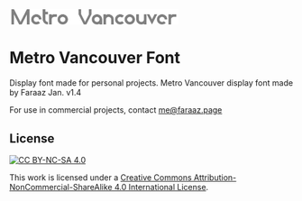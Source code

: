 <img src="https://raw.githubusercontent.com/faqro/metro-vancouver-font/main/MetroVancouverTitle.png" width="300"/>

# Metro Vancouver Font
Display font made for personal projects. Metro Vancouver display font made by Faraaz Jan. v1.4

For use in commercial projects, contact me@faraaz.page


## License
[![CC BY-NC-SA 4.0][cc-by-nc-sa-shield]][cc-by-nc-sa]

This work is licensed under a
[Creative Commons Attribution-NonCommercial-ShareAlike 4.0 International License][cc-by-nc-sa].

[cc-by-nc-sa]: http://creativecommons.org/licenses/by-nc-sa/4.0/
[cc-by-nc-sa-shield]: https://img.shields.io/badge/License-CC%20BY--NC--SA%204.0-lightgrey.svg
